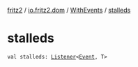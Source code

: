 [fritz2](../../index.md) / [io.fritz2.dom](../index.md) / [WithEvents](index.md) / [stalleds](./stalleds.md)

# stalleds

`val stalleds: `[`Listener`](../-listener/index.md)`<`[`Event`](https://kotlinlang.org/api/latest/jvm/stdlib/org.w3c.dom.events/-event/index.html)`, T>`